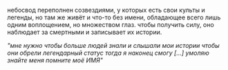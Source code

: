 небосвод переполнен созвездиями, у которых есть свои культы и легенды, но там же живёт и что-то без имени, обладающее всего лишь одним воплощением, но множеством глаз. чтобы получить силу, оно наблюдает за смертными и записывает их истории.

*"мне нужно чтобы больше людей знали и слышали мои истории чтобы они обрели легендарный статус тогда я наконец смогу [...] умоляю знайте меня помните моё ИМЯ"*
